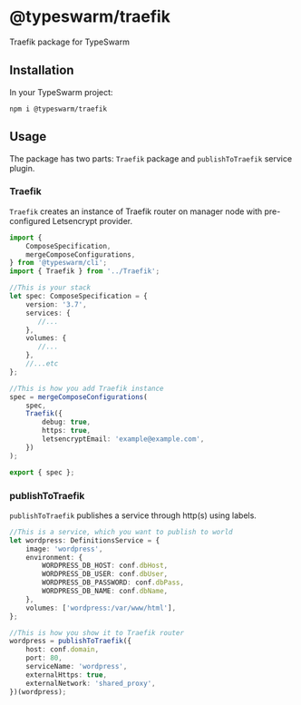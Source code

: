 # @typeswarm/traefik

Traefik package for TypeSwarm

## Installation

In your TypeSwarm project:

```
npm i @typeswarm/traefik
```

## Usage

The package has two parts: `Traefik` package and `publishToTraefik` service plugin.


### Traefik

`Traefik` creates an instance of Traefik router on manager node with pre-configured Letsencrypt provider.


```ts
import {
    ComposeSpecification,
    mergeComposeConfigurations,
} from '@typeswarm/cli';
import { Traefik } from '../Traefik';

//This is your stack
let spec: ComposeSpecification = {
    version: '3.7',
    services: {
       //...
    },
    volumes: {
       //...
    },
    //...etc
};

//This is how you add Traefik instance
spec = mergeComposeConfigurations(
    spec,
    Traefik({
        debug: true,
        https: true,
        letsencryptEmail: 'example@example.com',
    })
);

export { spec };

```


### publishToTraefik

`publishToTraefik` publishes a service through http(s) using labels.

```ts
//This is a service, which you want to publish to world
let wordpress: DefinitionsService = {
    image: 'wordpress',
    environment: {
        WORDPRESS_DB_HOST: conf.dbHost,
        WORDPRESS_DB_USER: conf.dbUser,
        WORDPRESS_DB_PASSWORD: conf.dbPass,
        WORDPRESS_DB_NAME: conf.dbName,
    },
    volumes: ['wordpress:/var/www/html'],
};

//This is how you show it to Traefik router
wordpress = publishToTraefik({
    host: conf.domain,
    port: 80,
    serviceName: 'wordpress',
    externalHttps: true,
    externalNetwork: 'shared_proxy',
})(wordpress);
```
